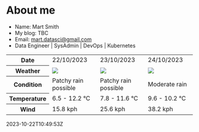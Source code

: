 # About me

- Name: Mart Smith
- My blog: TBC
- Email: [mart.datasci@gmail.com](mailto:mart.datasci6@gmail.com)
- Data Engineer | SysAdmin | DevOps | Kubernetes


<table>
    <tr>
        <th>Date</th>
        <td>22/10/2023</td><td>23/10/2023</td><td>24/10/2023</td>
    </tr>
    <tr>
        <th>Weather</th>
        <td><img src="https://cdn.weatherapi.com/weather/64x64/day/176.png"/></td><td><img src="https://cdn.weatherapi.com/weather/64x64/day/176.png"/></td><td><img src="https://cdn.weatherapi.com/weather/64x64/day/302.png"/></td>
    </tr>
    <tr>
        <th>Condition</th>
        <td width="200px">Patchy rain possible</td><td width="200px">Patchy rain possible</td><td width="200px">Moderate rain</td>
    </tr>
    <tr>
        <th>Temperature</th>
        <td>6.5 -  12.2 °C</td><td>7.8 -  11.6 °C</td><td>9.6 -  10.2 °C</td>
    </tr>
    <tr>
        <th>Wind</th>
        <td>15.8 kph</td><td>25.6 kph</td><td>38.2 kph</td>
    </tr>
</table>


2023-10-22T10:49:53Z

